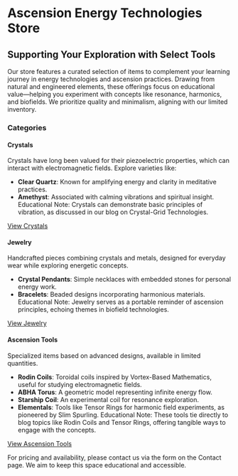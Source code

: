 # Ascension Energy Technologies Store

## Supporting Your Exploration with Select Tools

Our store features a curated selection of items to complement your learning journey in energy technologies and ascension practices. Drawing from natural and engineered elements, these offerings focus on educational value—helping you experiment with concepts like resonance, harmonics, and biofields. We prioritize quality and minimalism, aligning with our limited inventory.

### Categories

#### Crystals
Crystals have long been valued for their piezoelectric properties, which can interact with electromagnetic fields. Explore varieties like:
- **Clear Quartz**: Known for amplifying energy and clarity in meditative practices.
- **Amethyst**: Associated with calming vibrations and spiritual insight.
Educational Note: Crystals can demonstrate basic principles of vibration, as discussed in our blog on Crystal-Grid Technologies.

[View Crystals](/store/crystals)

#### Jewelry
Handcrafted pieces combining crystals and metals, designed for everyday wear while exploring energetic concepts.
- **Crystal Pendants**: Simple necklaces with embedded stones for personal energy work.
- **Bracelets**: Beaded designs incorporating harmonious materials.
Educational Note: Jewelry serves as a portable reminder of ascension principles, echoing themes in biofield technologies.

[View Jewelry](/store/jewelry)

#### Ascension Tools
Specialized items based on advanced designs, available in limited quantities.
- **Rodin Coils**: Toroidal coils inspired by Vortex-Based Mathematics, useful for studying electromagnetic fields.
- **ABHA Torus**: A geometric model representing infinite energy flow.
- **Starship Coil**: An experimental coil for resonance exploration.
- **Elementals**: Tools like Tensor Rings for harmonic field experiments, as pioneered by Slim Spurling.
Educational Note: These tools tie directly to blog topics like Rodin Coils and Tensor Rings, offering tangible ways to engage with the concepts.

[View Ascension Tools](/store/ascension-tools)

For pricing and availability, please contact us via the form on the Contact page. We aim to keep this space educational and accessible.